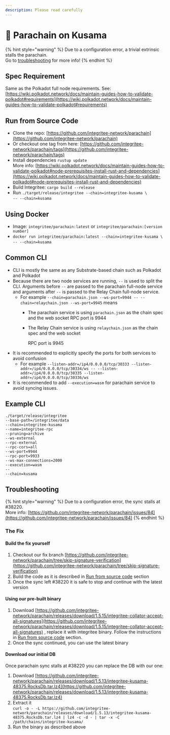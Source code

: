 ```yaml
---
description: Please read carefully
---
```


# 🚀 Parachain on Kusama

{% hint style="warning" %}
Due to a configuration error, a trivial extrinsic stalls the parachain. \
Go to [troubleshooting](parachain-on-kusama.md#troubleshooting) for more info!
{% endhint %}

## Spec Requirement

Same as the Polkadot full node requirements. See: [https://wiki.polkadot.network/docs/maintain-guides-how-to-validate-polkadot#requirements](https://wiki.polkadot.network/docs/maintain-guides-how-to-validate-polkadot#requirements)

## Run from Source Code

* Clone the repo: [https://github.com/integritee-network/parachain](https://github.com/integritee-network/parachain)
* Or checkout one tag from here: [https://github.com/integritee-network/parachain/tags](https://github.com/integritee-network/parachain/tags)
* Install dependencies `rustup update` \
  More info: [https://wiki.polkadot.network/docs/maintain-guides-how-to-validate-polkadot#node-prerequisites-install-rust-and-dependencies](https://wiki.polkadot.network/docs/maintain-guides-how-to-validate-polkadot#node-prerequisites-install-rust-and-dependencies)
* Build Integritee: `cargo build --release`
* Run `./target/release/integritee --chain=integritee-kusama \` \
  `-- --chain=kusama`

## Using Docker

* Image: `integritee/parachain:latest` or `integritee/parachain:[version number]`
* `docker run integritee/parachain:latest --chain=integritee-kusama \` \
  `-- --chain=kusama`

## Common CLI

* CLI is mostly the same as any Substrate-based chain such as Polkadot and Polkadot
* Because there are two node services are running, `--` is used to split the CLI. Arguments before `--` are passed to the parachain full-node service and arguments after `--` is passed to the Relay Chain full-node service.
  * For example `--chain=parachain.json --ws-port=9944 -- --chain=relaychain.json --ws-port=9945` means
    * The parachain service is using `parachain.json` as the chain spec and the web socket RPC port is 9944
    *   The Relay Chain service is using `relaychain.json` as the chain spec and the web socket

        RPC port is 9945
* It is recommended to explicitly specify the ports for both services to avoid confusion
  * For example `--listen-addr=/ip4/0.0.0.0/tcp/30333 --listen-addr=/ip4/0.0.0.0/tcp/30334/ws -- --listen-addr=/ip4/0.0.0.0/tcp/30335 --listen-addr=/ip4/0.0.0.0/tcp/30336/ws`
* It is recommended to add `--execution=wasm` for parachain service to avoid syncing issues.

## Example CLI

```
./target/release/integritee
--base-path=/integritee/data
--chain=integritee-kusama
--name=integritee-rpc
--pruning=archive
--ws-external
--rpc-external
--rpc-cors=all
--ws-port=9944
--rpc-port=9933
--ws-max-connections=2000
--execution=wasm
--
--chain=kusama
```

## Troubleshooting

{% hint style="warning" %}
Due to a configuration error, the sync stalls at #38220.\
More info: [https://github.com/integritee-network/parachain/issues/84](https://github.com/integritee-network/parachain/issues/84)
{% endhint %}

### The Fix

#### Build the fix yourself

1. Checkout our fix branch [https://github.com/integritee-network/parachain/tree/skip-signature-verification](https://github.com/integritee-network/parachain/tree/skip-signature-verification)
2. Build the code as it is described in [Run from source code](parachain-on-kusama.md#run-from-source-code) section
3. Once the sync left #38220 it is safe to stop and continue with the latest version

#### Using our pre-built binary

1. Download [https://github.com/integritee-network/parachain/releases/download/1.5.15/integritee-collator-accept-all-signatures](https://github.com/integritee-network/parachain/releases/download/1.5.15/integritee-collator-accept-all-signatures) , replace it with integritee binary. Follow the instructions in [Run from source code](parachain-on-kusama.md#run-from-source-code) section.
2. Once the sync continued, you can use the latest binary

#### Download our initial DB

Once parachain sync stalls at #38220 you can replace the DB with our one:

1. Download [https://github.com/integritee-network/parachain/releases/download/1.5.13/integritee-kusama-48375.RocksDb.tar.lz4](https://github.com/integritee-network/parachain/releases/download/1.5.13/integritee-kusama-48375.RocksDb.tar.lz4)
2. Extract it \
   `curl -o - -L https://github.com/integritee-network/parachain/releases/download/1.5.13/integritee-kusama-48375.RocksDb.tar.lz4 | lz4 -c -d - | tar -x -C /path/chains/integritee-kusama/`
3. Run the binary as described above

